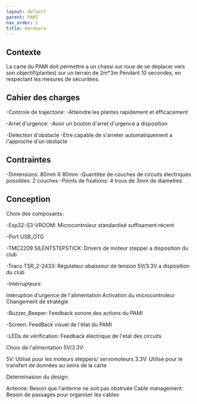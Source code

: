 ```yaml
---
layout: default
parent: PAMI
nav_order: 1
title: Hardware
---
```


## Contexte

La carte du PAMI doit permettre a un chassi sur roue de se deplacer vers son objectif(plantes) sur un terrain de 2m*3m Pendant 10 secondes,
en respectant les mesures de sécuritées.

## Cahier des charges
   
  -Controle de trajectoire:
       -Atteindre les plantes rapidement et éfficacement
	
   -Arret d'urgence:
       -Avoir un bouton d'arret d'urgence a disposition
	
   -Detection d'obstacle
        -Etre capable de s'arreter automatiquement a l'approche d'un obstacle

 ## Contraintes
   -Dimensions: 80mm X 80mm
   -Quantitée de couches de circuits électriques possibles: 2 couches
   -Points de fixations: 4 trous de 3mm de diametres

 ## Conception
	
Choix des composants:
		
 -Esp32-S3-VROOM: Microcontroleur standardisé suffisament récent

 -Port USB_OTG
		
 -TMC2209 SILENTSTEPSTICK: Drivers de moteur stepper a disposition du club
		
 -Traco TSR_2-2433: Régulateur abaisseur de tension 5V/3.3V a disposition du club
		
 -Intérrupteurs:

   Intéruption d'urgence de l'alimentation
   Activation du microcontroleur
   Changement de stratégie	
       
 -Buzzer_Beeper: Feedback sonore des actions du PAMI
		
 -Screen: FeedBack visuel de l'état du PAMI	
		
 -LEDs de vérification: Feedback électrique de l'etat des circuits

Choix de l'alimentation 5V/3.3V:
    
 5V: Utilisé pour les moteurs steppers/ servomoteurs
 3.3V: Utilisé pour le transfert de données au seins de la carte

Determinasion du design: 
   
 Antenne: Besoin que l'antenne ne soit pas obstruée
 Cable management: Besoin de passages pour organiser les cables
 
